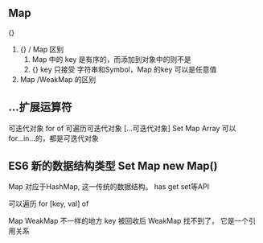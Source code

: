 ## Map
{}
1. {} / Map 区别
    1. Map 中的 key 是有序的，而添加到对象中的则不是
    2. {} key 只接受 字符串和Symbol，Map 的key 可以是任意值
2. Map /WeakMap 的区别

## ...扩展运算符
可迭代对象
for of 可遍历可迭代对象
[...可迭代对象]
Set Map Array 可以for...in...的，都是可迭代对象

## ES6 新的数据结构类型  Set Map  new Map()

Map 对应于HashMap,  这一传统的数据结构。 has  get   set等API

可以遍历  for [key, val]  of

Map WeakMap  不一样的地方
key  被回收后  WeakMap  找不到了， 它是一个引用关系